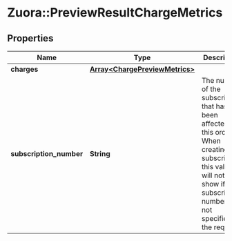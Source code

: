 # Zuora::PreviewResultChargeMetrics

## Properties
Name | Type | Description | Notes
------------ | ------------- | ------------- | -------------
**charges** | [**Array&lt;ChargePreviewMetrics&gt;**](ChargePreviewMetrics.md) |  | [optional] 
**subscription_number** | **String** | The number of the subscription that has been affected by this order. When creating a subscription, this value will not show if the subscription number was not specified in the request. | [optional] 


